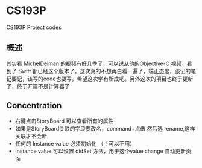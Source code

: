 # CS193P

CS193P Project codes

## 概述

其实看 [MichelDeiman](https://www.youtube.com/user/MichelDeiman) 的视频有好几季了，可以说从他的Objective-C 视频，看到了 Swift 都已经这个版本了，这次真的不想再白看一遍了，端正态度，该记的笔记要记，该写的code也要写，希望这次学有所成吧。另外这次的项目也终于更新了，终于开篇不是计算器了

## Concentration

* 右键点击StoryBoard 可以查看所有的属性
* 如果是StoryBoard关联的字段要改名，command+点击 然后选 rename,这样关联才不会断
* 任何的 Instance value 必须初始化 （！可以不用）
* Instance value 可以设置 didSet 方法，用于这个value change 自动更新页面

